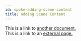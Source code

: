 ```yaml
---
id: spoke-adding-scene-content
title: Adding Scene Content
---
```


This is a link to [another document.](doc3.md)  
This is a link to an [external page.](http://www.example.com)

